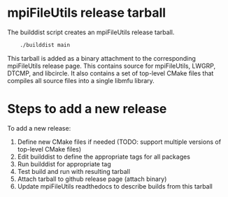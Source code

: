 # mpiFileUtils release tarball
The builddist script creates an mpiFileUtils release tarball.

```bash
    ./builddist main
```

This tarball is added as a binary attachment to the corresponding mpiFileUtils release page.
This contains source for mpiFileUtils, LWGRP, DTCMP, and libcircle.
It also contains a set of top-level CMake files that compiles all source files into a single libmfu library.

# Steps to add a new release
To add a new release:
1. Define new CMake files if needed (TODO: support multiple versions of top-level CMake files)
2. Edit builddist to define the appropriate tags for all packages
3. Run builddist for appropriate tag
4. Test build and run with resulting tarball
5. Attach tarball to github release page (attach binary)
6. Update mpiFileUtils readthedocs to describe builds from this tarball
